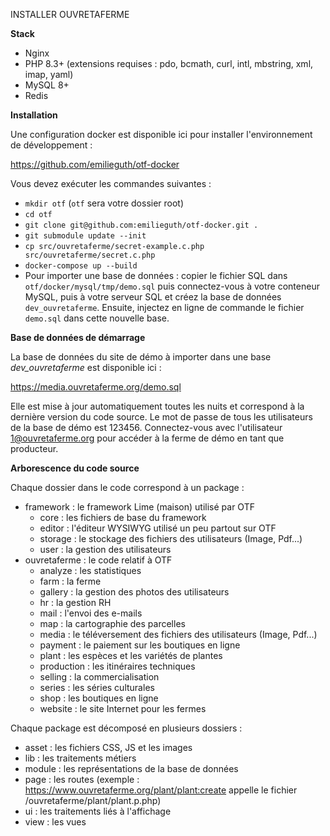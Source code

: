 INSTALLER OUVRETAFERME

**Stack**

- Nginx
- PHP 8.3+ (extensions requises : pdo, bcmath, curl, intl, mbstring, xml, imap, yaml)
- MySQL 8+
- Redis

**Installation**

Une configuration docker est disponible ici pour installer l'environnement de développement :

https://github.com/emilieguth/otf-docker

Vous devez exécuter les commandes suivantes :
* `mkdir otf` (`otf` sera votre dossier root)
* `cd otf`
* `git clone git@github.com:emilieguth/otf-docker.git .`
* `git submodule update --init`
* `cp src/ouvretaferme/secret-example.c.php src/ouvretaferme/secret.c.php`
* `docker-compose up --build`
* Pour importer une base de données : copier le fichier SQL dans `otf/docker/mysql/tmp/demo.sql` puis connectez-vous à votre conteneur MySQL, puis à votre serveur SQL et créez la base de données `dev_ouvretaferme`. Ensuite, injectez en ligne de commande le fichier `demo.sql` dans cette nouvelle base.

**Base de données de démarrage**

La base de données du site de démo à importer dans une base _dev_ouvretaferme_ est disponible ici :

https://media.ouvretaferme.org/demo.sql

Elle est mise à jour automatiquement toutes les nuits et correspond à la dernière version du code source.
Le mot de passe de tous les utilisateurs de la base de démo est 123456.
Connectez-vous avec l'utilisateur 1@ouvretaferme.org pour accéder à la ferme de démo en tant que producteur.

**Arborescence du code source**

Chaque dossier dans le code correspond à un package :

- framework : le framework Lime (maison) utilisé par OTF
  - core : les fichiers de base du framework
  - editor : l'éditeur WYSIWYG utilisé un peu partout sur OTF
  - storage : le stockage des fichiers des utilisateurs (Image, Pdf...)
  - user : la gestion des utilisateurs
- ouvretaferme : le code relatif à OTF
  - analyze : les statistiques
  - farm : la ferme
  - gallery : la gestion des photos des utilisateurs
  - hr : la gestion RH
  - mail : l'envoi des e-mails
  - map : la cartographie des parcelles
  - media : le téléversement des fichiers des utilisateurs (Image, Pdf...)
  - payment : le paiement sur les boutiques en ligne
  - plant : les espèces et les variétés de plantes
  - production : les itinéraires techniques
  - selling : la commercialisation
  - series : les séries culturales
  - shop : les boutiques en ligne
  - website : le site Internet pour les fermes

Chaque package est décomposé en plusieurs dossiers :
- asset : les fichiers CSS, JS et les images
- lib : les traitements métiers
- module : les représentations de la base de données
- page : les routes (exemple : https://www.ouvretaferme.org/plant/plant:create appelle le fichier /ouvretaferme/plant/plant.p.php)
- ui : les traitements liés à l'affichage
- view : les vues
